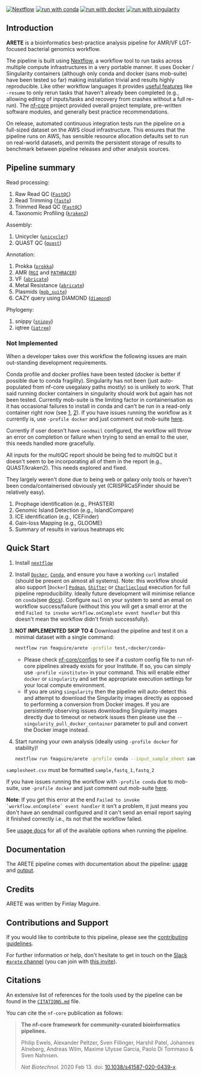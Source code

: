 <!--[![GitHub Actions CI Status](https://github.com/fmaguire/arete/workflows/nf-core%20CI/badge.svg)](https://github.com/fmaguire/arete/actions?query=workflow%3A%22nf-core+CI%22)-->
<!--[![GitHub Actions Linting Status](https://github.com/fmaguire/arete/workflows/nf-core%20linting/badge.svg)](https://github.com/fmaguire/arete/actions?query=workflow%3A%22nf-core+linting%22)-->
<!--[![Cite with Zenodo](http://img.shields.io/badge/DOI-10.5281/zenodo.XXXXXXX-1073c8?labelColor=000000)](https://doi.org/10.5281/zenodo.XXXXXXX)-->

[![Nextflow](https://img.shields.io/badge/nextflow%20DSL2-%E2%89%A521.03.0--edge-23aa62.svg?labelColor=000000)](https://www.nextflow.io/)
[![run with conda](http://img.shields.io/badge/run%20with-conda-3EB049?labelColor=000000&logo=anaconda)](https://docs.conda.io/en/latest/)
[![run with docker](https://img.shields.io/badge/run%20with-docker-0db7ed?labelColor=000000&logo=docker)](https://www.docker.com/)
[![run with singularity](https://img.shields.io/badge/run%20with-singularity-1d355c.svg?labelColor=000000)](https://sylabs.io/docs/)

## Introduction

<!-- TODO nf-core: Write a 1-2 sentence summary of what data the pipeline is for and what it does -->
**ARETE** is a bioinformatics best-practice analysis pipeline for AMR/VF LGT-focused bacterial genomics workflow.

The pipeline is built using [Nextflow](https://www.nextflow.io), a workflow tool to run tasks across multiple compute infrastructures in a very portable manner. It uses Docker / Singularity containers (although only conda and docker (sans mob-suite) have been tested so far) making installation trivial and results highly reproducible.
Like other workflow languages it provides [useful features](https://www.nextflow.io/docs/latest/getstarted.html#modify-and-resume) like `-resume` to only rerun tasks that haven't already been completed (e.g., allowing editing of inputs/tasks and recovery from crashes without a full re-run).
The [nf-core](https://nf-cor.re) project provided overall project template, pre-written software modules, and generally best practice recommendations.

<!-- TODO nf-core: Add full-sized test dataset and amend the paragraph below if applicable -->
On release, automated continuous integration tests run the pipeline on a full-sized dataset on the AWS cloud infrastructure. This ensures that the pipeline runs on AWS, has sensible resource allocation defaults set to run on real-world datasets, and permits the persistent storage of results to benchmark between pipeline releases and other analysis sources. 

## Pipeline summary

<!-- TODO nf-core: Fill in short bullet-pointed list of the default steps in the pipeline -->

Read processing:
1. Raw Read QC ([`FastQC`](https://www.bioinformatics.babraham.ac.uk/projects/fastqc/))
2. Read Trimming ([`fastp`](https://github.com/OpenGene/fastp))
3. Trimmed Read QC ([`FastQC`](https://www.bioinformatics.babraham.ac.uk/projects/fastqc/))
4. Taxonomic Profiling ([`kraken2`](http://ccb.jhu.edu/software/kraken2/))

Assembly:
1. Unicycler ([`unicycler`](https://github.com/rrwick/Unicycler))
2. QUAST QC ([`quast`](http://quast.sourceforge.net/))

Annotation:
1. Prokka ([`prokka`](https://github.com/tseemann/prokka))
2. AMR ([`RGI`](https://github.com/arpcard/rgi) and [`PATHRACER`](https://www.google.com/search?client=firefox-b-d&q=pathracer))
3. VF ([`abricate`](https://github.com/tseemann/abricate))
4. Metal Resistance ([`abricate`](https://github.com/tseemann/abricate))
5. Plasmids ([`mob_suite`](https://github.com/phac-nml/mob-suite))
6. CAZY query using DIAMOND ([`diamond`](https://github.com/bbuchfink/diamond))

Phylogeny:
1. snippy ([`snippy`](https://github.com/tseemann/snippy))
2. iqtree ([`iqtree`](http://www.iqtree.org/))

### Not Implemented 

When a developer takes over this workflow the following issues are main out-standing
development requirements.

Conda profile and docker profiles have been tested (docker is better if possible due to conda fragility). Singularity has not been (just auto-populated from nf-core usegalaxy paths mostly) so is unlikely to work. That said running docker containers in singularity should work but again has not been tested.
Currently mob-suite is the limiting factor in containerisation as it has occasional failures to install in conda and can't be run in a read-only container right now (see [1](https://github.com/phac-nml/mob-suite/issues/38), [2](https://github.com/phac-nml/mob-suite/issues/82)). If you have issues running the workflow as it currently is, use `-profile docker` and just comment out mob-suite [here](https://github.com/fmaguire/arete/blob/master/workflows/pipeline.nf#L164). 

Currently if user doesn't have `sendmail` configured, the workflow will throw an error on completion or failure when trying to send an email to the user, this needs handled more gracefully. 

All inputs for the multiQC report should be being fed to multiQC but it doesn't seem to be incorporating all of them in the report (e.g., QUAST/kraken2). This needs explored and fixed. 

They largely weren't done due to being web or galaxy only tools or haven't been
conda/containerised obviously yet (CRISPRCaSFinder should be relatively easy).

1. Prophage identification (e.g., PHASTER)
2. Genomic Island Detection (e.g., IslandCompare)
3. ICE identification (e.g., ICEFinder)
4. Gain-loss Mapping (e.g., GLOOME)
5. Summary of results in various heatmaps etc

## Quick Start

1. Install [`nextflow`](https://nf-co.re/usage/installation)

2. Install [`Docker`](https://www.docker.com), [`Conda`](https://conda.io/miniconda.html), and ensure you have a working `curl` installed (should be present on almost all systems).
Note: this workflow should also support [`Docker`] [`Podman`](https://podman.io/), [`Shifter`](https://nersc.gitlab.io/development/shifter/how-to-use/) or [`Charliecloud`](https://hpc.github.io/charliecloud/) execution for full pipeline reproducibility. Ideally future development will minimise reliance on `conda`(see [docs](https://nf-co.re/usage/configuration#basic-configuration-profiles)). Configure `mail` on your system to send an email on workflow success/failure (without this you will get a small error at the end `Failed to invoke workflow.onComplete event handler` but this doesn't mean the workflow didn't finish successfully).

3. **NOT IMPLEMENTED SKIP TO 4** Download the pipeline and test it on a minimal dataset with a single command:

    ```bash
    nextflow run fmaguire/arete -profile test,<docker/conda>
    ```

    * Please check [nf-core/configs](https://github.com/nf-core/configs#documentation) to see if a custom config file to run nf-core pipelines already exists for your Institute. If so, you can simply use `-profile <institute>` in your command. This will enable either `docker` or `singularity` and set the appropriate execution settings for your local compute environment.
    * If you are using `singularity` then the pipeline will auto-detect this and attempt to download the Singularity images directly as opposed to performing a conversion from Docker images. If you are persistently observing issues downloading Singularity images directly due to timeout or network issues then please use the `--singularity_pull_docker_container` parameter to pull and convert the Docker image instead.

3. Start running your own analysis (ideally using `-profile docker` for stability)! 

    ```bash
    nextflow run fmaguire/arete -profile conda --input_sample_sheet samplesheet.csv --reference_genome efaecium_DO.fasta --outgroup_genome test/E_hirae_ATCC9790_GCF_000271405.2_ASM27140v2_genomic.fna 
    ```
`samplesheet.csv` must be formatted `sample,fastq_1,fastq_2`

If you have issues running the workflow with `-profile conda` due to mob-suite, use `-profile docker` and just comment out mob-suite [here](https://github.com/fmaguire/arete/blob/master/workflows/pipeline.nf#L164).  

**Note**: If you get this error at the end ```Failed to invoke `workflow.onComplete` event handler``` it isn't a problem, it just means you don't have an sendmail   configured and it can't send an email report saying it finished correctly i.e., its not that the workflow failed.

See [usage docs](https://github.com/fmaguire/arete/usage) for all of the available options when running the pipeline.

## Documentation

The ARETE pipeline comes with documentation about the pipeline: [usage](https://github.com/fmaguire/arete/usage) and [output](https://github.com/fmaguire/arete/output).

## Credits

ARETE was written by Finlay Maguire.

## Contributions and Support

If you would like to contribute to this pipeline, please see the [contributing guidelines](.github/CONTRIBUTING.md).

For further information or help, don't hesitate to get in touch on the [Slack `#arete` channel](https://nfcore.slack.com/channels/arete) (you can join with [this invite](https://nf-co.re/join/slack)).

## Citations

<!-- TODO nf-core: Add citation for pipeline after first release. Uncomment lines below and update Zenodo doi and badge at the top of this file. -->
<!-- If you use  nf-core/arete for your analysis, please cite it using the following doi: [10.5281/zenodo.XXXXXX](https://doi.org/10.5281/zenodo.XXXXXX) -->

An extensive list of references for the tools used by the pipeline can be found in the [`CITATIONS.md`](CITATIONS.md) file.

You can cite the `nf-core` publication as follows:

> **The nf-core framework for community-curated bioinformatics pipelines.**
>
> Philip Ewels, Alexander Peltzer, Sven Fillinger, Harshil Patel, Johannes Alneberg, Andreas Wilm, Maxime Ulysse Garcia, Paolo Di Tommaso & Sven Nahnsen.
>
> _Nat Biotechnol._ 2020 Feb 13. doi: [10.1038/s41587-020-0439-x](https://dx.doi.org/10.1038/s41587-020-0439-x).
